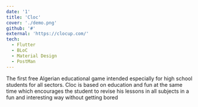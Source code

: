 ```yaml
---
date: '1'
title: 'Cloc'
cover: './demo.png'
github: '#'
external: 'https://clocup.com/'
tech:
  - Flutter
  - BLoC
  - Material Design
  - PostMan
---
```


The first free Algerian educational game intended especially for high school students for all sectors. Cloc is based on education and fun at the same time which encourages the student to revise his lessons in all subjects in a fun and interesting way without getting bored